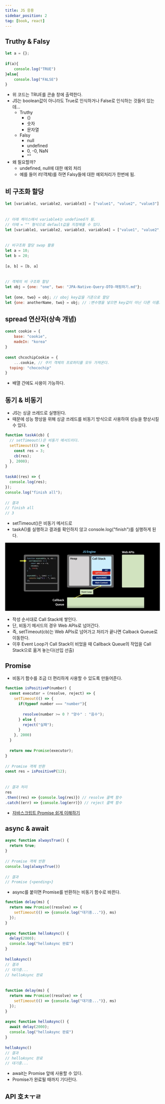 ```yaml
---
title: JS 응용
sidebar_position: 2
tag: [book, react]
---
```


## Truthy & Falsy
```javascript
let a = {};

if(a){
    console.log("TRUE")
}else{
    console.log("FALSE")
}
```
- 위 코드는 TRUE를 콘솔 창에 출력한다.
- JS는 boolean값이 아니라도 True로 인식하거나 False로 인식하는 것들이 있는데...
  - Truthy
    - {}
    - 숫자
    - 문자열
  - Falsy
    - null
    - undefined
    - 0, -0, NaN
    - ""
- 왜 필요할까?
  - undefined, null에 대한 예외 처리
  - 예를 들어 if(!객체)를 하면 Falsy들에 대한 예외처리가 한번에 됨.


## 비 구조화 할당
```javascript
let [variable1, variable2, variable3] = ["value1", "value2", "value3"]


// 아래 케이스에서 variable4는 undefined가 됨.
// 이때 = "" 형식으로 default값을 지정해줄 수 있다.
let [variable1, variable2, variable3, variable4] = ["value1", "value2", "value3"]


// 비구조화 할당 swap 활용
let a = 10;
let b = 20;

[a, b] = [b, a]


// 객체의 비 구조화 할당
let obj = {one: "one", two: "JPA-Native-Query-DTO-매핑하기.md"};

let {one, two} = obj; // oboj key값을 기준으로 할당
let {one: anotherName, two} = obj; // :변수명을 넣으면 key값이 아닌 다른 이름으로 변수 선언 가능
```


## spread 연산자(상속 개념)
```javascript
const cookie = {
    base: "cookie",
    madeIn: "korea"
}

const chcochipCookie = {
    ...cookie, // 쿠키 객체의 프로퍼티를 모두 가져온다.
  toping: "chocochip"
}
```
- 배열 간에도 사용이 가능하다.


## 동기 & 비동기
- JS는 싱글 쓰레드로 실행된다.
- 때문에 성능 향상을 위해 싱글 쓰레드를 비동기 방식으로 사용하여 성능을 향상시킬 수 있다.

```javascript
function taskA(cb) {
  // setTimeout()은 비동기 메서드이다.
  setTimeout(() => {
    const res = 3;
    cb(res);
  }, 2000);
}

taskA((res) => {
  console.log(res);
});
console.log("finish all");

// 결과
// finish all
// 3
```
- setTimeout()은 비동기 메서드로
- taskA()를 실행하고 결과를 확인하지 않고 console.log("finish")를 실행하게 된다.

![js-engin.png](img/js-engin.png)
- 작성 순서대로 Call Stack에 쌓인다.
- 단, 비동기 메서드의 경우 Web APIs로 넘어간다.
- 즉, setTimeout(cb)는 Web APIs로 넘어가고 처리가 끝나면 Calback Queue로 이동한다.
- 이후 Event Loop가 Call Stack이 비었을 때 Callback Queue의 작업을 Call Stack으로 옮겨 놓는다(선입 선출)

## Promise
- 비동기 함수를 조금 더 편리하게 사용할 수 있도록 만들어준다.

```javascript
function isPositiveP(number) {
  const executor = (resolve, reject) => {
    setTimeout(() => {
      if(typeof number === "number"){

        resolve(number >= 0 ? "양수" : "음수");
      } else {
        reject("실패");
      }
    }, 2000)
  }

  return new Promise(executor);
}

// Promise 객체 반환
const res = isPositiveP(12);


// 결과 처리
res
.then((res) => {console.log(res)}) // resolve 콜백 함수
.catch((err) => {console.log(err)}) // reject 콜백 함수
```
- [자바스크립트 Promise 쉽게 이해하기](https://joshua1988.github.io/web-development/javascript/promise-for-beginners/)


## async & await
```javascript
async function alwaysTrue() {
  return true;
}

// Promise 객체 반환
console.log(alwaysTrue())

// 결과
// Promise {<pending>}
```
- async를 붙이면 Promise를 반환하는 비동기 함수로 바뀐다.

```javascript
function delay(ms) {
  return new Promise((resolve) => {
    setTimeout(() => {console.log("대기중...")}, ms)
  });
}

async function helloAsync() {
  delay(2000);
  console.log("helloAsync 완료")
}

helloAsync()
// 결과 
// 대기중...
// helloAsync 완료
 

function delay(ms) {
  return new Promise((resolve) => {
    setTimeout(() => {console.log("대기중...")}, ms)
  });
}

async function helloAsync() {
  await delay(2000);
  console.log("helloAsync 완료")
}

helloAsync()
// 결과
// helloAsync 완료
// 대기중...
```
- await는 Promise 앞에 사용할 수 있다.
- Promise가 완료될 때까지 기다린다.

## API 호ㅊㅜㄹ
